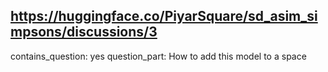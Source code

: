 ## https://huggingface.co/PiyarSquare/sd_asim_simpsons/discussions/3

contains_question: yes
question_part: How to add this model to a space